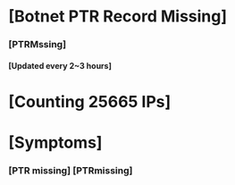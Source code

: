 # [Botnet PTR Record Missing]
### [PTRMssing]
#### [Updated every 2~3 hours]

# [Counting 25665 IPs]

# [Symptoms] 
###   [PTR missing] [PTRmissing]
